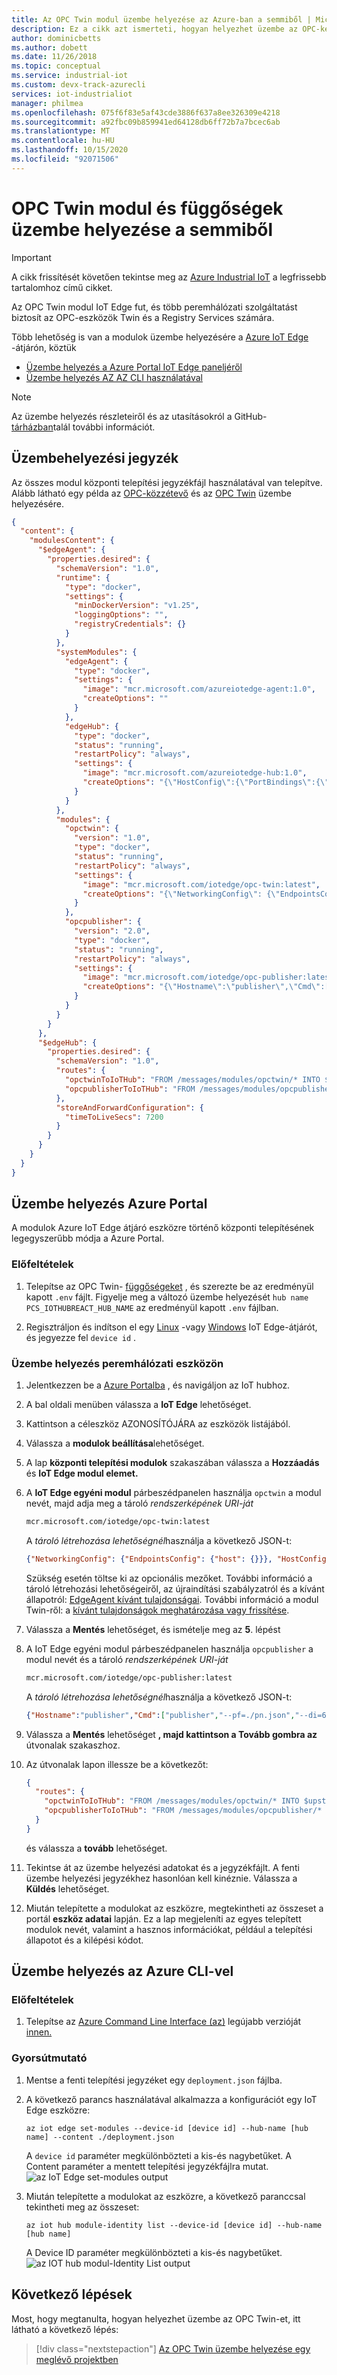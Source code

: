 ```yaml
---
title: Az OPC Twin modul üzembe helyezése az Azure-ban a semmiből | Microsoft Docs
description: Ez a cikk azt ismerteti, hogyan helyezhet üzembe az OPC-ket a semmiből a Azure Portal IoT Edge paneljén, valamint az AZ parancssori felület használatával.
author: dominicbetts
ms.author: dobett
ms.date: 11/26/2018
ms.topic: conceptual
ms.service: industrial-iot
ms.custom: devx-track-azurecli
services: iot-industrialiot
manager: philmea
ms.openlocfilehash: 075f6f83e5af43cde3886f637a8ee326309e4218
ms.sourcegitcommit: a92fbc09b859941ed64128db6ff72b7a7bcec6ab
ms.translationtype: MT
ms.contentlocale: hu-HU
ms.lasthandoff: 10/15/2020
ms.locfileid: "92071506"
---
```

# <a name="deploy-opc-twin-module-and-dependencies-from-scratch"></a>OPC Twin modul és függőségek üzembe helyezése a semmiből

> [!IMPORTANT]
> A cikk frissítését követően tekintse meg az [Azure Industrial IoT](https://azure.github.io/Industrial-IoT/) a legfrissebb tartalomhoz című cikket.

Az OPC Twin modul IoT Edge fut, és több peremhálózati szolgáltatást biztosít az OPC-eszközök Twin és a Registry Services számára. 

Több lehetőség is van a modulok üzembe helyezésére a [Azure IoT Edge](https://azure.microsoft.com/services/iot-edge/) -átjárón, köztük

- [Üzembe helyezés a Azure Portal IoT Edge paneljéről](../iot-edge/how-to-deploy-modules-portal.md)
- [Üzembe helyezés AZ AZ CLI használatával](../iot-edge/how-to-deploy-cli-at-scale.md)

> [!NOTE]
> Az üzembe helyezés részleteiről és az utasításokról a GitHub- [tárházban](https://github.com/Azure/azure-iiot-components)talál további információt.

## <a name="deployment-manifest"></a>Üzembehelyezési jegyzék

Az összes modul központi telepítési jegyzékfájl használatával van telepítve.  Alább látható egy példa az [OPC-közzétevő](https://github.com/Azure/iot-edge-opc-publisher) és az [OPC Twin](https://github.com/Azure/azure-iiot-opc-twin-module) üzembe helyezésére.

```json
{
  "content": {
    "modulesContent": {
      "$edgeAgent": {
        "properties.desired": {
          "schemaVersion": "1.0",
          "runtime": {
            "type": "docker",
            "settings": {
              "minDockerVersion": "v1.25",
              "loggingOptions": "",
              "registryCredentials": {}
            }
          },
          "systemModules": {
            "edgeAgent": {
              "type": "docker",
              "settings": {
                "image": "mcr.microsoft.com/azureiotedge-agent:1.0",
                "createOptions": ""
              }
            },
            "edgeHub": {
              "type": "docker",
              "status": "running",
              "restartPolicy": "always",
              "settings": {
                "image": "mcr.microsoft.com/azureiotedge-hub:1.0",
                "createOptions": "{\"HostConfig\":{\"PortBindings\":{\"5671/tcp\":[{\"HostPort\":\"5671\"}], \"8883/tcp\":[{\"HostPort\":\"8883\"}],\"443/tcp\":[{\"HostPort\":\"443\"}]}}}"
              }
            }
          },
          "modules": {
            "opctwin": {
              "version": "1.0",
              "type": "docker",
              "status": "running",
              "restartPolicy": "always",
              "settings": {
                "image": "mcr.microsoft.com/iotedge/opc-twin:latest",
                "createOptions": "{\"NetworkingConfig\": {\"EndpointsConfig\": {\"host\": {}}}, \"HostConfig\": {\"NetworkMode\": \"host\" }}"
              }
            },
            "opcpublisher": {
              "version": "2.0",
              "type": "docker",
              "status": "running",
              "restartPolicy": "always",
              "settings": {
                "image": "mcr.microsoft.com/iotedge/opc-publisher:latest",
                "createOptions": "{\"Hostname\":\"publisher\",\"Cmd\":[\"publisher\",\"--pf=./pn.json\",\"--di=60\",\"--tm\",\"--aa\",\"--si=0\",\"--ms=0\"],\"ExposedPorts\":{\"62222/tcp\":{}},\"NetworkingConfig\":{\"EndpointsConfig\":{\"host\":{}}},\"HostConfig\":{\"NetworkMode\":\"host\",\"PortBindings\":{\"62222/tcp\":[{\"HostPort\":\"62222\"}]}}}"
              }
            }
          }
        }
      },
      "$edgeHub": {
        "properties.desired": {
          "schemaVersion": "1.0",
          "routes": {
            "opctwinToIoTHub": "FROM /messages/modules/opctwin/* INTO $upstream",
            "opcpublisherToIoTHub": "FROM /messages/modules/opcpublisher/* INTO $upstream"
          },
          "storeAndForwardConfiguration": {
            "timeToLiveSecs": 7200
          }
        }
      }
    }
  }
}
```

## <a name="deploying-from-azure-portal"></a>Üzembe helyezés Azure Portal

A modulok Azure IoT Edge átjáró eszközre történő központi telepítésének legegyszerűbb módja a Azure Portal.  

### <a name="prerequisites"></a>Előfeltételek

1. Telepítse az OPC Twin- [függőségeket](howto-opc-twin-deploy-dependencies.md) , és szerezte be az eredményül kapott `.env` fájlt. Figyelje meg a változó üzembe helyezését `hub name` `PCS_IOTHUBREACT_HUB_NAME` az eredményül kapott `.env` fájlban.

2. Regisztráljon és indítson el egy [Linux](../iot-edge/how-to-install-iot-edge-linux.md) -vagy [Windows](../iot-edge/how-to-install-iot-edge-windows.md) IoT Edge-átjárót, és jegyezze fel `device id` .

### <a name="deploy-to-an-edge-device"></a>Üzembe helyezés peremhálózati eszközön

1. Jelentkezzen be a [Azure Portalba](https://portal.azure.com/) , és navigáljon az IoT hubhoz.

2. A bal oldali menüben válassza a **IoT Edge** lehetőséget.

3. Kattintson a céleszköz AZONOSÍTÓJÁRA az eszközök listájából.

4. Válassza a **modulok beállítása**lehetőséget.

5. A lap **központi telepítési modulok** szakaszában válassza a **Hozzáadás** és **IoT Edge modul elemet.**

6. A **IoT Edge egyéni modul** párbeszédpanelen használja `opctwin` a modul nevét, majd adja meg a tároló *rendszerképének URI-ját*

   ```bash
   mcr.microsoft.com/iotedge/opc-twin:latest
   ```

   A *tároló létrehozása lehetőségnél*használja a következő JSON-t:

   ```json
   {"NetworkingConfig": {"EndpointsConfig": {"host": {}}}, "HostConfig": {"NetworkMode": "host" }}
   ```

   Szükség esetén töltse ki az opcionális mezőket. További információ a tároló létrehozási lehetőségeiről, az újraindítási szabályzatról és a kívánt állapotról: [EdgeAgent kívánt tulajdonságai](../iot-edge/module-edgeagent-edgehub.md#edgeagent-desired-properties). További információ a modul Twin-ről: a [kívánt tulajdonságok meghatározása vagy frissítése](../iot-edge/module-composition.md#define-or-update-desired-properties).

7. Válassza a **Mentés** lehetőséget, és ismételje meg az **5**. lépést  

8. A IoT Edge egyéni modul párbeszédpanelen használja `opcpublisher` a modul nevét és a tároló *rendszerképének URI-ját* 

   ```bash
   mcr.microsoft.com/iotedge/opc-publisher:latest
   ```

   A *tároló létrehozása lehetőségnél*használja a következő JSON-t:

   ```json
   {"Hostname":"publisher","Cmd":["publisher","--pf=./pn.json","--di=60","--tm","--aa","--si=0","--ms=0"],"ExposedPorts":{"62222/tcp":{}},"HostConfig":{"PortBindings":{"62222/tcp":[{"HostPort":"62222"}] }}}
   ```

9. Válassza a **Mentés** lehetőséget **, majd kattintson a Tovább gombra az** útvonalak szakaszhoz.

10. Az útvonalak lapon illessze be a következőt: 

    ```json
    {
      "routes": {
        "opctwinToIoTHub": "FROM /messages/modules/opctwin/* INTO $upstream",
        "opcpublisherToIoTHub": "FROM /messages/modules/opcpublisher/* INTO $upstream"
      }
    }
    ```

    és válassza a **tovább** lehetőséget.

11. Tekintse át az üzembe helyezési adatokat és a jegyzékfájlt.  A fenti üzembe helyezési jegyzékhez hasonlóan kell kinéznie.  Válassza a **Küldés** lehetőséget.

12. Miután telepítette a modulokat az eszközre, megtekintheti az összeset a portál **eszköz adatai** lapján. Ez a lap megjeleníti az egyes telepített modulok nevét, valamint a hasznos információkat, például a telepítési állapotot és a kilépési kódot.

## <a name="deploying-using-azure-cli"></a>Üzembe helyezés az Azure CLI-vel

### <a name="prerequisites"></a>Előfeltételek

1. Telepítse az [Azure Command Line Interface (az)](/cli/azure/?view=azure-cli-latest) legújabb verzióját [innen.](/cli/azure/install-azure-cli?view=azure-cli-latest)

### <a name="quickstart"></a>Gyorsútmutató

1. Mentse a fenti telepítési jegyzéket egy `deployment.json` fájlba.  

2. A következő parancs használatával alkalmazza a konfigurációt egy IoT Edge eszközre:

   ```azurecli
   az iot edge set-modules --device-id [device id] --hub-name [hub name] --content ./deployment.json
   ```

   A `device id` paraméter megkülönbözteti a kis-és nagybetűket. A Content paraméter a mentett telepítési jegyzékfájlra mutat. 
    ![az IoT Edge set-modules output](/azure/iot-edge/media/how-to-deploy-cli/set-modules.png)

3. Miután telepítette a modulokat az eszközre, a következő paranccsal tekintheti meg az összeset:

   ```azurecli
   az iot hub module-identity list --device-id [device id] --hub-name [hub name]
   ```

   A Device ID paraméter megkülönbözteti a kis-és nagybetűket. ![az IOT hub modul-Identity List output](/azure/iot-edge/media/how-to-deploy-cli/list-modules.png)

## <a name="next-steps"></a>Következő lépések

Most, hogy megtanulta, hogyan helyezhet üzembe az OPC Twin-et, itt látható a következő lépés:

> [!div class="nextstepaction"]
> [Az OPC Twin üzembe helyezése egy meglévő projektben](howto-opc-twin-deploy-existing.md)